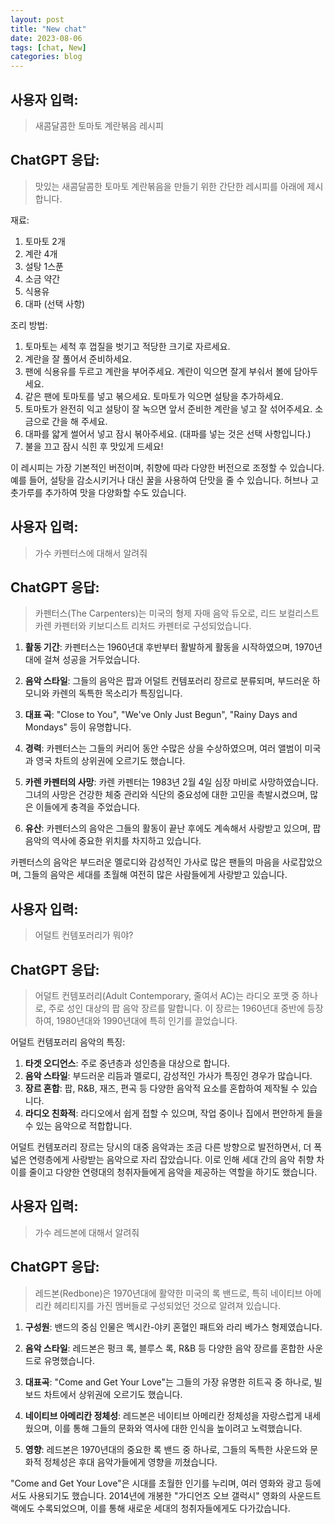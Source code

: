```yaml
---
layout: post
title: "New chat"
date: 2023-08-06
tags: [chat, New]
categories: blog
---
```


## 사용자 입력:
> 새콤달콤한 토마토 계란볶음 레시피

## ChatGPT 응답:
> 맛있는 새콤달콤한 토마토 계란볶음을 만들기 위한 간단한 레시피를 아래에 제시합니다.

재료:
1. 토마토 2개
2. 계란 4개
3. 설탕 1스푼
4. 소금 약간
5. 식용유
6. 대파 (선택 사항)

조리 방법:
1. 토마토는 세척 후 껍질을 벗기고 적당한 크기로 자르세요.
2. 계란을 잘 풀어서 준비하세요.
3. 팬에 식용유를 두르고 계란을 부어주세요. 계란이 익으면 잘게 부숴서 볼에 담아두세요.
4. 같은 팬에 토마토를 넣고 볶으세요. 토마토가 익으면 설탕을 추가하세요.
5. 토마토가 완전히 익고 설탕이 잘 녹으면 앞서 준비한 계란을 넣고 잘 섞어주세요. 소금으로 간을 해 주세요.
6. 대파를 얇게 썰어서 넣고 잠시 볶아주세요. (대파를 넣는 것은 선택 사항입니다.)
7. 불을 끄고 잠시 식힌 후 맛있게 드세요!

이 레시피는 가장 기본적인 버전이며, 취향에 따라 다양한 버전으로 조정할 수 있습니다. 예를 들어, 설탕을 감소시키거나 대신 꿀을 사용하여 단맛을 줄 수 있습니다. 허브나 고춧가루를 추가하여 맛을 다양화할 수도 있습니다.

## 사용자 입력:
> 가수 카펜터스에 대해서 알려줘

## ChatGPT 응답:
> 카펜터스(The Carpenters)는 미국의 형제 자매 음악 듀오로, 리드 보컬리스트 카렌 카펜터와 키보디스트 리처드 카펜터로 구성되었습니다.

1. **활동 기간**: 카펜터스는 1960년대 후반부터 활발하게 활동을 시작하였으며, 1970년대에 걸쳐 성공을 거두었습니다.

2. **음악 스타일**: 그들의 음악은 팝과 어덜트 컨템포러리 장르로 분류되며, 부드러운 하모니와 카렌의 독특한 목소리가 특징입니다.

3. **대표 곡**: "Close to You", "We've Only Just Begun", "Rainy Days and Mondays" 등이 유명합니다.

4. **경력**: 카펜터스는 그들의 커리어 동안 수많은 상을 수상하였으며, 여러 앨범이 미국과 영국 차트의 상위권에 오르기도 했습니다.

5. **카렌 카펜터의 사망**: 카렌 카펜터는 1983년 2월 4일 심장 마비로 사망하였습니다. 그녀의 사망은 건강한 체중 관리와 식단의 중요성에 대한 고민을 촉발시켰으며, 많은 이들에게 충격을 주었습니다.

6. **유산**: 카펜터스의 음악은 그들의 활동이 끝난 후에도 계속해서 사랑받고 있으며, 팝 음악의 역사에 중요한 위치를 차지하고 있습니다.

카펜터스의 음악은 부드러운 멜로디와 감성적인 가사로 많은 팬들의 마음을 사로잡았으며, 그들의 음악은 세대를 초월해 여전히 많은 사람들에게 사랑받고 있습니다.

## 사용자 입력:
> 어덜트 컨템포러리가 뭐야?

## ChatGPT 응답:
> 어덜트 컨템포러리(Adult Contemporary, 줄여서 AC)는 라디오 포맷 중 하나로, 주로 성인 대상의 팝 음악 장르를 말합니다. 이 장르는 1960년대 중반에 등장하여, 1980년대와 1990년대에 특히 인기를 끌었습니다.

어덜트 컨템포러리 음악의 특징:
1. **타겟 오디언스**: 주로 중년층과 성인층을 대상으로 합니다.
2. **음악 스타일**: 부드러운 리듬과 멜로디, 감성적인 가사가 특징인 경우가 많습니다.
3. **장르 혼합**: 팝, R&B, 재즈, 편곡 등 다양한 음악적 요소를 혼합하여 제작될 수 있습니다.
4. **라디오 친화적**: 라디오에서 쉽게 접할 수 있으며, 작업 중이나 집에서 편안하게 들을 수 있는 음악으로 적합합니다.

어덜트 컨템포러리 장르는 당시의 대중 음악과는 조금 다른 방향으로 발전하면서, 더 폭넓은 연령층에게 사랑받는 음악으로 자리 잡았습니다. 이로 인해 세대 간의 음악 취향 차이를 줄이고 다양한 연령대의 청취자들에게 음악을 제공하는 역할을 하기도 했습니다.

## 사용자 입력:
> 가수 레드본에 대해서 알려줘

## ChatGPT 응답:
> 레드본(Redbone)은 1970년대에 활약한 미국의 록 밴드로, 특히 네이티브 아메리칸 헤리티지를 가진 멤버들로 구성되었던 것으로 알려져 있습니다. 

1. **구성원**: 밴드의 중심 인물은 멕시칸-야키 혼혈인 패트와 라리 베가스 형제였습니다.

2. **음악 스타일**: 레드본은 펑크 록, 블루스 록, R&B 등 다양한 음악 장르를 혼합한 사운드로 유명했습니다.

3. **대표곡**: "Come and Get Your Love"는 그들의 가장 유명한 히트곡 중 하나로, 빌보드 차트에서 상위권에 오르기도 했습니다.

4. **네이티브 아메리칸 정체성**: 레드본은 네이티브 아메리칸 정체성을 자랑스럽게 내세웠으며, 이를 통해 그들의 문화와 역사에 대한 인식을 높이려고 노력했습니다.

5. **영향**: 레드본은 1970년대의 중요한 록 밴드 중 하나로, 그들의 독특한 사운드와 문화적 정체성은 후대 음악가들에게 영향을 끼쳤습니다.

"Come and Get Your Love"은 시대를 초월한 인기를 누리며, 여러 영화와 광고 등에서도 사용되기도 했습니다. 2014년에 개봉한 "가디언즈 오브 갤럭시" 영화의 사운드트랙에도 수록되었으며, 이를 통해 새로운 세대의 청취자들에게도 다가갔습니다.


